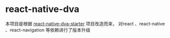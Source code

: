 # react-native-dva

本项目是根据 [react-native-dva-starter](https://github.com/nihgwu/react-native-dva-starter) 项目改造而来，
对react 、react-native 、react-navigation 等依赖进行了版本升级
